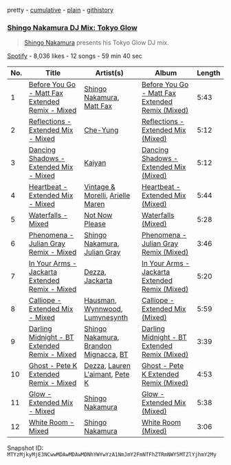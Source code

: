 pretty - [cumulative](/playlists/cumulative/37i9dQZF1DX2CGcax0KY23.md) - [plain](/playlists/plain/37i9dQZF1DX2CGcax0KY23) - [githistory](https://github.githistory.xyz/mackorone/spotify-playlist-archive/blob/main/playlists/plain/37i9dQZF1DX2CGcax0KY23)

### [Shingo Nakamura DJ Mix: Tokyo Glow](https://open.spotify.com/playlist/37i9dQZF1DX2CGcax0KY23)

> <a href="spotify:artist:58zz0VTpGNHn7MGTlW2cxQ">Shingo Nakamura</a> presents his Tokyo Glow DJ mix.

[Spotify](https://open.spotify.com/user/spotify) - 8,036 likes - 12 songs - 59 min 40 sec

| No. | Title | Artist(s) | Album | Length |
|---|---|---|---|---|
| 1 | [Before You Go \- Matt Fax Extended Remix \- Mixed](https://open.spotify.com/track/4UhwyjsNqLB9dG7YRUOBG7) | [Shingo Nakamura](https://open.spotify.com/artist/58zz0VTpGNHn7MGTlW2cxQ), [Matt Fax](https://open.spotify.com/artist/1XgI1X3xjXCKRP1ZjhqgkV) | [Before You Go \- Matt Fax Extended Remix \(Mixed\)](https://open.spotify.com/album/2lfOQIfdhLAaDp0drgxZ2r) | 5:43 |
| 2 | [Reflections \- Extended Mix \- Mixed](https://open.spotify.com/track/39MIqMJkSS0eK1Ovt6CJHq) | [Che\-Yung](https://open.spotify.com/artist/13QmW2r8VRgIKrXquuFtMH) | [Reflections \- Extended Mix \(Mixed\)](https://open.spotify.com/album/0WHjzziqpUgck85OmDz9FQ) | 5:12 |
| 3 | [Dancing Shadows \- Extended Mix \- Mixed](https://open.spotify.com/track/0A3csGeZJl5ur7mIGRxdaA) | [Kaiyan](https://open.spotify.com/artist/2LTLYlJsnetSUuVQEnVNrE) | [Dancing Shadows \- Extended Mix \(Mixed\)](https://open.spotify.com/album/076MAzr9rb0XbyB66AX3M3) | 5:12 |
| 4 | [Heartbeat \- Extended Mix \- Mixed](https://open.spotify.com/track/5SHrBWd2EJeqkzW4ENjFT2) | [Vintage & Morelli](https://open.spotify.com/artist/58dfpnXBkKgFNH2JFtEAv0), [Arielle Maren](https://open.spotify.com/artist/7MbnTNfDyXb2vTM1GYXsLV) | [Heartbeat \- Extended Mix \(Mixed\)](https://open.spotify.com/album/4MgzEALmOeEBu8xxUBLmpP) | 5:44 |
| 5 | [Waterfalls \- Mixed](https://open.spotify.com/track/1iP2vfvwxYgAlm2fri6ZyD) | [Not Now Please](https://open.spotify.com/artist/3f330dgm1dKMxsVZHy7M84) | [Waterfalls \(Mixed\)](https://open.spotify.com/album/3dvww3EcflpRP8TIIZbb9v) | 5:28 |
| 6 | [Phenomena \- Julian Gray Remix \- Mixed](https://open.spotify.com/track/7EBznBZpoYcRxBJogIjnI3) | [Shingo Nakamura](https://open.spotify.com/artist/58zz0VTpGNHn7MGTlW2cxQ), [Julian Gray](https://open.spotify.com/artist/7zgYgOlFA5NRLumUDzKSVN) | [Phenomena \- Julian Gray Remix \(Mixed\)](https://open.spotify.com/album/2cQudeESO2TIbZ6rby4VGv) | 3:46 |
| 7 | [In Your Arms \- Jackarta Extended Remix \- Mixed](https://open.spotify.com/track/2327NvPzYbKX99LS04gAns) | [Dezza](https://open.spotify.com/artist/3p7y4jD6cIfONGyx6xaFik), [Jackarta](https://open.spotify.com/artist/5kknK5Imix5mqqafSAxg7d) | [In Your Arms \- Jackarta Extended Remix \(Mixed\)](https://open.spotify.com/album/38aq3zA8l2ohAt5qaSuLza) | 5:20 |
| 8 | [Calliope \- Extended Mix \- Mixed](https://open.spotify.com/track/4MGQPdBGSxtJZezjxFYWWr) | [Hausman](https://open.spotify.com/artist/1jD9rZnKHp1tqnYMxSxkiQ), [Wynnwood](https://open.spotify.com/artist/5SD3UXASMH77lwNBo2lqj6), [Lumynesynth](https://open.spotify.com/artist/2piOPWDGkopcabpha2zngD) | [Calliope \- Extended Mix \(Mixed\)](https://open.spotify.com/album/6Nl1QMMuU7yeaQLufWLqm7) | 5:59 |
| 9 | [Darling Midnight \- BT Extended Remix \- Mixed](https://open.spotify.com/track/0fNab4eBLjN32KElvL9pz6) | [Shingo Nakamura](https://open.spotify.com/artist/58zz0VTpGNHn7MGTlW2cxQ), [Brandon Mignacca](https://open.spotify.com/artist/5k1EecpyjkutxtmZKlsBOj), [BT](https://open.spotify.com/artist/64MoFdq8ORI3V98AR5SPWL) | [Darling Midnight \- BT Extended Remix \(Mixed\)](https://open.spotify.com/album/17grMSAeSGRCtD7kuoYCke) | 3:39 |
| 10 | [Ghost \- Pete K Extended Remix \- Mixed](https://open.spotify.com/track/6JS4sfBgoF0R0Zz7qU7WTv) | [Dezza](https://open.spotify.com/artist/3p7y4jD6cIfONGyx6xaFik), [Lauren L'aimant](https://open.spotify.com/artist/2M2QzPADSybcVig2CBTcFJ), [Pete K](https://open.spotify.com/artist/2kwivERZbT1vThOGo32Wx6) | [Ghost \- Pete K Extended Remix \(Mixed\)](https://open.spotify.com/album/6aBcEzM5GeTK1MxGukzF9o) | 4:53 |
| 11 | [Glow \- Extended Mix \- Mixed](https://open.spotify.com/track/3mioQYZP7xYhjiqxj1CYtW) | [Shingo Nakamura](https://open.spotify.com/artist/58zz0VTpGNHn7MGTlW2cxQ) | [Glow \- Extended Mix \(Mixed\)](https://open.spotify.com/album/6UocKFV5KluHAeMmuaBzPZ) | 5:38 |
| 12 | [White Room \- Mixed](https://open.spotify.com/track/7zTSRY6T6OzYjfIL0eMgWK) | [Shingo Nakamura](https://open.spotify.com/artist/58zz0VTpGNHn7MGTlW2cxQ) | [White Room \(Mixed\)](https://open.spotify.com/album/6M5wTINxUICzU7fgoRjd7P) | 3:06 |

Snapshot ID: `MTYzMjkyMjE3NCwwMDAwMDAwMDNhYWYwYzA1NmJmY2FmNTFhZTRmNWY5MTZlYjhmY2My`
